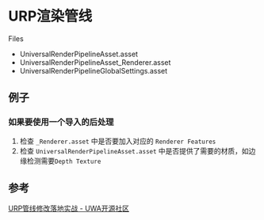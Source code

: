 # URP渲染管线
Files
- UniversalRenderPipelineAsset.asset
- UniversalRenderPipelineAsset_Renderer.asset
- UniversalRenderPipelineGlobalSettings.asset



## 例子

### 如果要使用一个导入的后处理

1. 检查 `_Renderer.asset` 中是否要加入对应的 `Renderer Features`
2. 检查 `UniversalRenderPipelineAsset.asset` 中是否提供了需要的材质，如边缘检测需要`Depth Texture`

## 参考
[URP管线修改落地实战 - UWA开源社区](https://edu.uwa4d.com/course-intro/0/489?entrance=3)